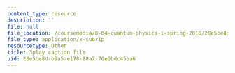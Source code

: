 ```yaml
---
content_type: resource
description: ''
file: null
file_location: /coursemedia/8-04-quantum-physics-i-spring-2016/28e5be8db9a5e17888a770e0bdc45ea6_79GY-hI_emE.srt
file_type: application/x-subrip
resourcetype: Other
title: 3play caption file
uid: 28e5be8d-b9a5-e178-88a7-70e0bdc45ea6
---
```


